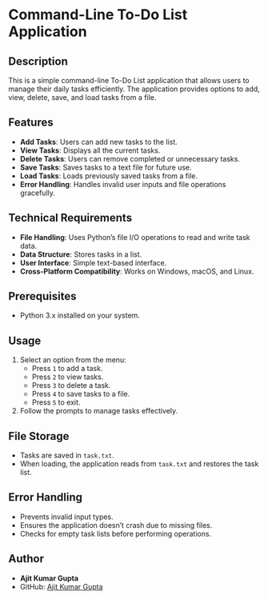 # Command-Line To-Do List Application

## Description
This is a simple command-line To-Do List application that allows users to manage their daily tasks efficiently. 
The application provides options to add, view, delete, save, and load tasks from a file.

## Features
- **Add Tasks**: Users can add new tasks to the list.
- **View Tasks**: Displays all the current tasks.
- **Delete Tasks**: Users can remove completed or unnecessary tasks.
- **Save Tasks**: Saves tasks to a text file for future use.
- **Load Tasks**: Loads previously saved tasks from a file.
- **Error Handling**: Handles invalid user inputs and file operations gracefully.

## Technical Requirements
- **File Handling**: Uses Python’s file I/O operations to read and write task data.
- **Data Structure**: Stores tasks in a list.
- **User Interface**: Simple text-based interface.
- **Cross-Platform Compatibility**: Works on Windows, macOS, and Linux.

## Prerequisites
- Python 3.x installed on your system.

## Usage
1. Select an option from the menu:
   - Press `1` to add a task.
   - Press `2` to view tasks.
   - Press `3` to delete a task.
   - Press `4` to save tasks to a file.
   - Press `5` to exit.
2. Follow the prompts to manage tasks effectively.

## File Storage
- Tasks are saved in `task.txt`.
- When loading, the application reads from `task.txt` and restores the task list.

## Error Handling
- Prevents invalid input types.
- Ensures the application doesn’t crash due to missing files.
- Checks for empty task lists before performing operations.

## Author
- **Ajit Kumar Gupta**  
- GitHub: [Ajit Kumar Gupta](https://github.com/ajitkumargupta01)

